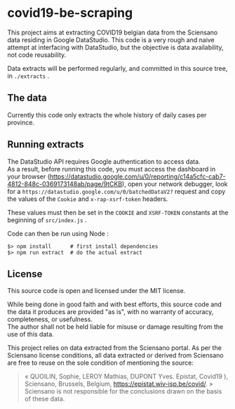 # covid19-be-scraping

This project aims at extracting COVID19 belgian data from the Sciensano data residing in Google DataStudio.
This code is a very rough and naive attempt at interfacing with DataStudio, but the objective is data availability, 
not code reusability.

Data extracts will be performed regularly, and committed in this source tree, in `./extracts` .

## The data

Currently this code only extracts the whole history of daily cases per province.

## Running extracts

The DataStudio API requires Google authentication to access data.  
As a result, before running this code, you must access the dashboard in your browser (https://datastudio.google.com/u/0/reporting/c14a5cfc-cab7-4812-848c-0369173148ab/page/9tCKB),
open your network debugger, look for a `https://datastudio.google.com/u/0/batchedDataV2?` request and copy the values of
the `Cookie` and `x-rap-xsrf-token` headers.  

These values must then be set in the `COOKIE` and `XSRF-TOKEN` constants at the beginning of `src/index.js` .

Code can then be run using Node :
```
$> npm install      # first install dependencies
$> npm run extract  # do the actual extract
```

## License
This source code is open and licensed under the MIT license.

While being done in good faith and with best efforts, this source code and the data it produces are provided "as is", 
with no warranty of accuracy, completeness, or usefulness.  
The author shall not be held liable for misuse or damage resulting from the use of this data. 

This project relies on data extracted from the Sciensano portal.
As per the Sciensano license conditions, all data extracted or derived from Sciensano are free to reuse on the sole condition of 
mentioning the source:

> « QUOILIN, Sophie, LEROY Mathias, DUPONT Yves. Epistat, Covid19 ), Sciensano, Brussels, Belgium, https://epistat.wiv-isp.be/covid/. »  
> Sciensano is not responsible for the conclusions drawn on the basis of these data.
